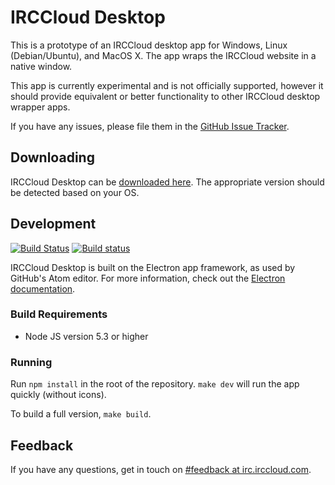 # IRCCloud Desktop

This is a prototype of an IRCCloud desktop app for Windows, Linux
(Debian/Ubuntu), and MacOS X. The app wraps the IRCCloud website
in a native window.

This app is currently experimental and is not officially supported,
however it should provide equivalent or better functionality to other
IRCCloud desktop wrapper apps.

If you have any issues, please file them in the [GitHub Issue
Tracker](https://github.com/irccloud/irccloud-desktop/issues).

## Downloading

IRCCloud Desktop can be [downloaded here](http://desktop.irccloud.com).
The appropriate version should be detected based on your OS.

## Development
[![Build
Status](https://travis-ci.org/irccloud/irccloud-desktop.svg?branch=master)](https://travis-ci.org/irccloud/irccloud-desktop)
[![Build status](https://ci.appveyor.com/api/projects/status/gx0f02q8w4hqwdt0?svg=true)](https://ci.appveyor.com/project/russss/irccloud-desktop)

IRCCloud Desktop is built on the Electron app framework, as used by
GitHub's Atom editor. For more information, check out the [Electron
documentation](http://electron.atom.io/docs/v0.37.2/).

### Build Requirements
* Node JS version 5.3 or higher

### Running

Run `npm install` in the root of the repository. `make dev` will run the
app quickly (without icons).

To build a full version, `make build`.

## Feedback

If you have any questions, get in touch on [#feedback at
irc.irccloud.com](https://www.irccloud.com/#!/ircs://irc.irccloud.com:6697/%23feedback).


